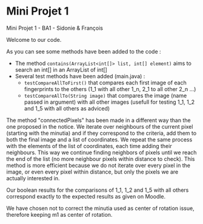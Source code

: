 # Mini Projet 1
Mini Projet 1 - BA1 - Sidonie & François

Welcome to our code. 

As you can see some methods have been added to the code :
- The method `contains(ArrayList<int[]> list, int[] element)` aims to search an int[] in an ArrayList of int[]
- Several test methods have been added (main.java) :
  - `testCompareAllToFirst()` that compares each first image of each fingerprints to the others (1_1 with all other 1_n, 2_1 to all other 2_n ...)
  - `testCompareAllTo(String image)` that compares the image (name passed in argument) with all other images (usefull for testing 1_1, 1_2 and 1_5 with all others as adviced)

The method "connectedPixels" has been made in a different way than the one proposed in the notice. 
We iterate over neighbours of the current pixel (starting with the minutia) and if they correspond to the criteria, add them to both the final image and a list of coordinates. 
We repeat the same process with the elements of the list of coordinates, each time adding their neighbours. This way we continue finding neighbors of pixels until we reach the end of the list (no more neighbour pixels within distance to check).
This method is more efficient because we do not iterate over every pixel in the image, or even every pixel within distance, but only the pixels we are actually interested in.

Our boolean results for the comparisons of 1_1, 1_2 and 1_5 with all others correspond exactly to the expected results as given on Moodle.

We have chosen not to correct the minutia used as center of rotation issue, therefore keeping m1 as center of rotation.
